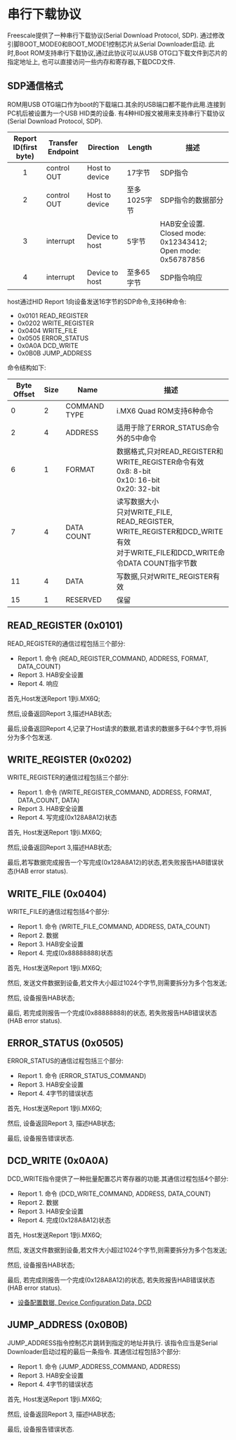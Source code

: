 # 串行下载协议

Freescale提供了一种串行下载协议(Serial Download Protocol, SDP).
通过修改引脚BOOT_MODE0和BOOT_MODE1控制芯片从Serial Downloader启动.
此时,Boot ROM支持串行下载协议,通过此协议可以从USB OTG口下载文件到芯片的指定地址上,
也可以直接访问一些内存和寄存器,下载DCD文件.

## SDP通信格式

ROM用USB OTG端口作为boot的下载端口.其余的USB端口都不能作此用.连接到PC机后被设置为一个USB HID类的设备.
有4种HID报文被用来支持串行下载协议(Serial Download Protocol, SDP).

| Report ID(first byte) | Transfer Endpoint | Direction      | Length       | 描述             |
|:---------------------:|-------------------|----------------|--------------|------------------|
| 1                     | control OUT       | Host to device | 17字节       | SDP指令          |
| 2                     | control OUT       | Host to device | 至多1025字节 | SDP指令的数据部分 |
| 3                     | interrupt         | Device to host | 5字节        | HAB安全设置. Closed mode: 0x12343412; Open mode: 0x56787856 |
| 4                     | interrupt         | Device to host | 至多65字节   | SDP指令响应       |

host通过HID Report 1向设备发送16字节的SDP命令,支持6种命令:

* 0x0101 READ_REGISTER
* 0x0202 WRITE_REGISTER
* 0x0404 WRITE_FILE
* 0x0505 ERROR_STATUS
* 0x0A0A DCD_WRITE
* 0x0B0B JUMP_ADDRESS
 
命令结构如下:

| Byte Offset | Size | Name         | 描述        |
|-------------|------|--------------|-------------|
| 0           | 2    | COMMAND TYPE | i.MX6 Quad ROM支持6种命令 |
| 2           | 4    | ADDRESS      | 适用于除了ERROR_STATUS命令外的5中命令 |
| 6           | 1    | FORMAT       | 数据格式,只对READ_REGISTER和WRITE_REGISTER命令有效<br> 0x8: 8-bit<br>  0x10: 16-bit<br>  0x20: 32-bit |
| 7           | 4    | DATA COUNT   | 读写数据大小<br>只对WRITE_FILE, READ_REGISTER, WRITE_REGISTER和DCD_WRITE有效<br>对于WRITE_FILE和DCD_WRITE命令DATA COUNT指字节数 |
| 11          | 4    | DATA         | 写数据,只对WRITE_REGISTER有效 |
| 15          | 1    | RESERVED     | 保留 |

## READ_REGISTER (0x0101)

READ_REGISTER的通信过程包括三个部分:

* Report 1. 命令 (READ_REGISTER_COMMAND, ADDRESS, FORMAT, DATA_COUNT)
* Report 3. HAB安全设置
* Report 4. 响应

首先,Host发送Report 1到i.MX6Q;

然后,设备返回Report 3,描述HAB状态;

最后,设备返回Report 4,记录了Host请求的数据,若请求的数据多于64个字节,将拆分为多个包发送.

## WRITE_REGISTER (0x0202)

WRITE_REGISTER的通信过程包括三个部分:

* Report 1. 命令 (WRITE_REGISTER_COMMAND, ADDRESS, FORMAT, DATA_COUNT, DATA)
* Report 3. HAB安全设置
* Report 4. 写完成(0x128A8A12)状态

首先, Host发送Report 1到i.MX6Q;

然后,设备返回Report 3,描述HAB状态;

最后,若写数据完成报告一个写完成(0x128A8A12)的状态,若失败报告HAB错误状态(HAB error status).

## WRITE_FILE (0x0404)

WRITE_FILE的通信过程包括4个部分:

* Report 1. 命令 (WRITE_FILE_COMMAND, ADDRESS, DATA_COUNT)
* Report 2. 数据
* Report 3. HAB安全设置
* Report 4. 完成(0x88888888)状态

首先, Host发送Report 1到i.MX6Q;

然后, 发送文件数据到设备,若文件大小超过1024个字节,则需要拆分为多个包发送;

然后, 设备报告HAB状态;

最后, 若完成则报告一个完成(0x88888888)的状态, 若失败报告HAB错误状态(HAB error status).

## ERROR_STATUS (0x0505)

ERROR_STATUS的通信过程包括三个部分:

* Report 1. 命令 (ERROR_STATUS_COMMAND)
* Report 3. HAB安全设置
* Report 4. 4字节的错误状态

首先, Host发送Report 1到i.MX6Q;

然后, 设备返回Report 3, 描述HAB状态;

最后, 设备报告错误状态.

## DCD_WRITE (0x0A0A)

DCD_WRITE指令提供了一种批量配置芯片寄存器的功能.其通信过程包括4个部分:

* Report 1. 命令 (DCD_WRITE_COMMAND, ADDRESS, DATA_COUNT)
* Report 2. 数据
* Report 3. HAB安全设置
* Report 4. 完成(0x128A8A12)状态

首先, Host发送Report 1到i.MX6Q;

然后, 发送文件数据到设备,若文件大小超过1024个字节,则需要拆分为多个包发送;

然后, 设备报告HAB状态;

最后, 若完成则报告一个完成(0x128A8A12)的状态, 若失败报告HAB错误状态(HAB error status).

* [设备配置数据, Device Configuration Data, DCD](docs/device_configuration_data.md)

## JUMP_ADDRESS (0x0B0B)

JUMP_ADDRESS指令控制芯片跳转到指定的地址并执行. 该指令应当是Serial Downloader启动过程的最后一条指令.
其通信过程包括3个部分:

* Report 1. 命令 (JUMP_ADDRESS_COMMAND, ADDRESS)
* Report 3. HAB安全设置
* Report 4. 4字节的错误状态

首先, Host发送Report 1到i.MX6Q;

然后, 设备返回Report 3, 描述HAB状态;

最后, 设备报告错误状态.

